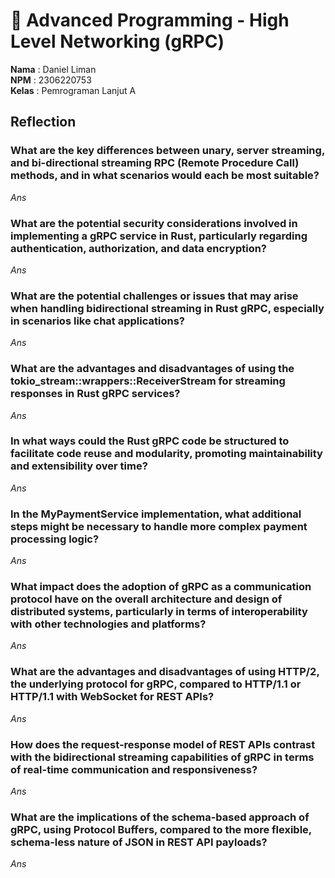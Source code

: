 # 🦀 Advanced Programming - High Level Networking (gRPC)

**Nama**  : Daniel Liman <br>
**NPM**   : 2306220753 <br>
**Kelas** : Pemrograman Lanjut A


## Reflection

### What are the key differences between unary, server streaming, and bi-directional streaming RPC (Remote Procedure Call) methods, and in what scenarios would each be most suitable?

*Ans*


### What are the potential security considerations involved in implementing a gRPC service in Rust, particularly regarding authentication, authorization, and data encryption?

*Ans*


### What are the potential challenges or issues that may arise when handling bidirectional streaming in Rust gRPC, especially in scenarios like chat applications?

*Ans*


### What are the advantages and disadvantages of using the tokio_stream::wrappers::ReceiverStream for streaming responses in Rust gRPC services?

*Ans*


### In what ways could the Rust gRPC code be structured to facilitate code reuse and modularity, promoting maintainability and extensibility over time?

*Ans*


### In the MyPaymentService implementation, what additional steps might be necessary to handle more complex payment processing logic?

*Ans*


### What impact does the adoption of gRPC as a communication protocol have on the overall architecture and design of distributed systems, particularly in terms of interoperability with other technologies and platforms?

*Ans*


### What are the advantages and disadvantages of using HTTP/2, the underlying protocol for gRPC, compared to HTTP/1.1 or HTTP/1.1 with WebSocket for REST APIs?

*Ans*


### How does the request-response model of REST APIs contrast with the bidirectional streaming capabilities of gRPC in terms of real-time communication and responsiveness?

*Ans*


### What are the implications of the schema-based approach of gRPC, using Protocol Buffers, compared to the more flexible, schema-less nature of JSON in REST API payloads?

*Ans*